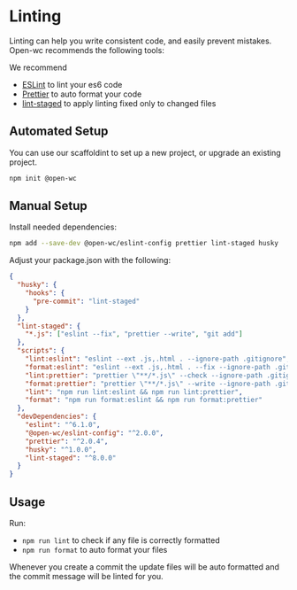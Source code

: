 # Linting

Linting can help you write consistent code, and easily prevent mistakes. Open-wc
recommends the following tools:

We recommend

- [ESLint](https://eslint.org/) to lint your es6 code
- [Prettier](https://prettier.io/) to auto format your code
- [lint-staged](https://www.npmjs.com/package/lint-staged) to apply linting
  fixed only to changed files

## Automated Setup

You can use our scaffoldint to set up a new project, or upgrade an existing
project.

```bash
npm init @open-wc
```

## Manual Setup

Install needed dependencies:

```bash
npm add --save-dev @open-wc/eslint-config prettier lint-staged husky
```

Adjust your package.json with the following:

```json
{
  "husky": {
    "hooks": {
      "pre-commit": "lint-staged"
    }
  },
  "lint-staged": {
    "*.js": ["eslint --fix", "prettier --write", "git add"]
  },
  "scripts": {
    "lint:eslint": "eslint --ext .js,.html . --ignore-path .gitignore",
    "format:eslint": "eslint --ext .js,.html . --fix --ignore-path .gitignore",
    "lint:prettier": "prettier \"**/*.js\" --check --ignore-path .gitignore",
    "format:prettier": "prettier \"**/*.js\" --write --ignore-path .gitignore",
    "lint": "npm run lint:eslint && npm run lint:prettier",
    "format": "npm run format:eslint && npm run format:prettier"
  },
  "devDependencies": {
    "eslint": "^6.1.0",
    "@open-wc/eslint-config": "^2.0.0",
    "prettier": "^2.0.4",
    "husky": "^1.0.0",
    "lint-staged": "^8.0.0"
  }
}
```

## Usage

Run:

- `npm run lint` to check if any file is correctly formatted
- `npm run format` to auto format your files

Whenever you create a commit the update files will be auto formatted and the
commit message will be linted for you.
